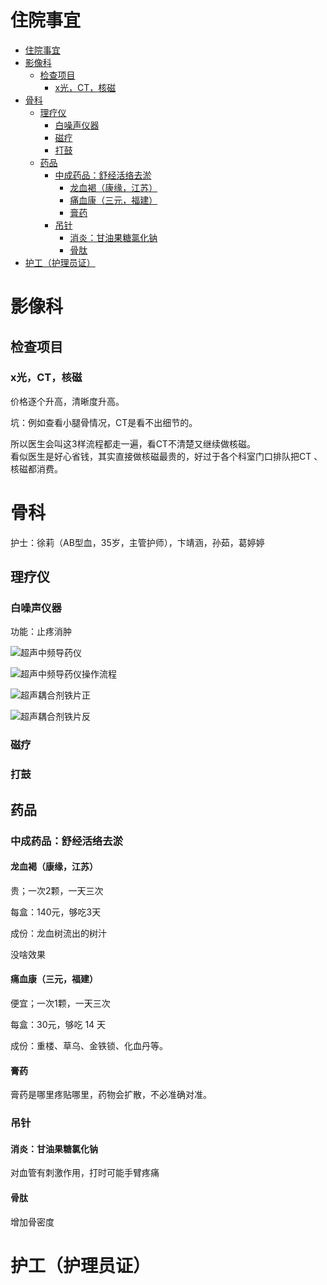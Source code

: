 # 住院事宜 

<!-- TOC -->

- [住院事宜](#住院事宜)
- [影像科](#影像科)
    - [检查项目](#检查项目)
        - [x光，CT，核磁](#x光ct核磁)
- [骨科](#骨科)
    - [理疗仪](#理疗仪)
        - [白噪声仪器](#白噪声仪器)
        - [磁疗](#磁疗)
        - [打鼓](#打鼓)
    - [药品](#药品)
        - [中成药品：舒经活络去淤](#中成药品舒经活络去淤)
            - [龙血褐（康缘，江苏）](#龙血褐康缘江苏)
            - [痛血康（三元，福建）](#痛血康三元福建)
            - [膏药](#膏药)
        - [吊针](#吊针)
            - [消炎：甘油果糖氯化钠](#消炎甘油果糖氯化钠)
            - [骨肽](#骨肽)
- [护工（护理员证）](#护工护理员证)

<!-- /TOC -->

# 影像科

## 检查项目


### x光，CT，核磁

价格逐个升高，清晰度升高。

坑：例如查看小腿骨情况，CT是看不出细节的。

所以医生会叫这3样流程都走一遍，看CT不清楚又继续做核磁。  
看似医生是好心省钱，其实直接做核磁最贵的，好过于各个科室门口排队把CT 、核磁都消费。


# 骨科

护士：徐莉（AB型血，35岁，主管护师），卞靖涵，孙茹，葛婷婷

## 理疗仪


### 白噪声仪器

功能：止疼消肿





![超声中频导药仪](/images/医疗/超声中频导药仪.jpg)

![超声中频导药仪操作流程](/images/医疗/超声中频导药仪操作流程.jpg)

![超声耦合剂铁片正](/images/医疗/超声耦合剂铁片正.jpg)

![超声耦合剂铁片反](/images/医疗/超声耦合剂铁片反.jpg)



### 磁疗

### 打鼓



## 药品

### 中成药品：舒经活络去淤

#### 龙血褐（康缘，江苏）

贵；一次2颗，一天三次

每盒：140元，够吃3天

成份：龙血树流出的树汁

没啥效果

#### 痛血康（三元，福建）

便宜；一次1颗，一天三次

每盒：30元，够吃 14 天

成份：重楼、草乌、金铁锁、化血丹等。



#### 膏药

膏药是哪里疼贴哪里，药物会扩散，不必准确对准。

### 吊针

#### 消炎：甘油果糖氯化钠

对血管有刺激作用，打时可能手臂疼痛

#### 骨肽

增加骨密度





# 护工（护理员证）
